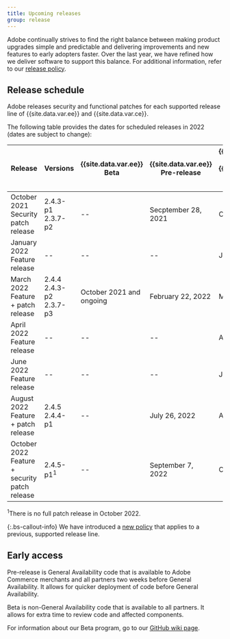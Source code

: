 ```yaml
---
title: Upcoming releases
group: release
---
```


Adobe continually strives to find the right balance between making product upgrades simple and predictable and delivering improvements and new features to early adopters faster. Over the last year, we have refined how we deliver software to support this balance. For additional information, refer to our [release policy]({{site.baseurl}}/release/policy/).

## Release schedule

Adobe releases security and functional patches for each supported release line of {{site.data.var.ee}} and {{site.data.var.ce}}.

The following table provides the dates for scheduled releases in 2022 (dates are subject to change):

| Release                                          | Versions                      | {{site.data.var.ee}} Beta | {{site.data.var.ee}} Pre-release | {{site.data.var.ee}} & {{site.data.var.ce}}<br>General Availability |
|--------------------------------------------------|-------------------------------|---------------------------|----------------------------------|---------------------------------------------------------------------|
| October 2021<br>Security patch release           | 2.4.3-p1<br>2.3.7-p2          | --                        | Secptember 28, 2021              | October 12, 2021                                                    |
| January 2022<br>Feature release                  | --                            | --                        | --                               | January 18, 2022                                                    |
| March 2022<br>Feature + patch release            | 2.4.4<br>2.4.3-p2<br>2.3.7-p3 | October 2021 and ongoing  | February 22, 2022                | March 8, 2022                                                       |
| April 2022<br>Feature release                    | --                            | --                        | --                               | April 26, 2022                                                      |
| June 2022<br>Feature release                     | --                            | --                        | --                               | June 21, 2022                                                       |
| August 2022<br>Feature + patch release           | 2.4.5<br>2.4.4-p1             | --                        | July 26, 2022                    | August 9, 2022                                                      |
| October 2022<br>Feature + security patch release | 2.4.5-p1<sup>1</sup>          | --                        | September 7, 2022                | October 11, 2022                                                    |

<sup>1</sup>There is no full patch release in October 2022.

{:.bs-callout-info}
We have introduced a [new policy](https://magento.com/updated-lifecycle-policy-magento-releases) that applies to a previous, supported release line.

## Early access

Pre-release is General Availability code that is available to Adobe Commerce merchants and all partners two weeks before General Availability. It allows for quicker deployment of code before General Availability.

Beta is non-General Availability code that is available to all partners. It allows for extra time to review code and affected components.

For information about our Beta program, go to our [GitHub wiki page](https://github.com/magento/magento2/wiki/Magento-Beta-Program).
